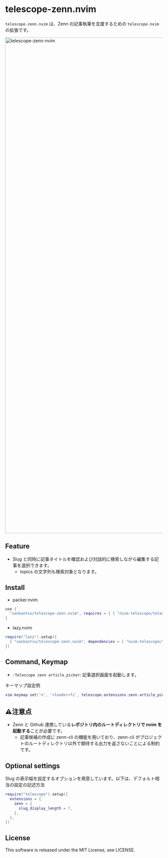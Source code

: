 # telescope-zenn.nvim

`telescope-zenn.nvim` は、Zenn の記事執筆を支援するための `telescope.nvim` の拡張です。

<img width="1582" alt="telescope-zenn-nvim" src="https://github.com/sankantsu/telescope-zenn.nvim/assets/52688583/467897cb-3998-4d8d-9fec-9d33a54b92d5">

## Feature

- Slug と同時に記事タイトルを確認および対話的に検索しながら編集する記事を選択できます。
  - topics の文字列も検索対象となります。

## Install

- packer.nvim

```lua
use {
  "sankantsu/telescope-zenn.nvim", requires = { { "nvim-telescope/telescope.nvim" } }
}
```

- lazy.nvim

```lua
require("lazy").setup({
  { "sankantsu/telescope-zenn.nvim", dependencies = { "nvim-telescope/telescope.nvim", } },
})
```

## Command, Keymap

- `:Telescope zenn article_picker`: 記事選択画面を起動します。

キーマップ設定例

```lua
vim.keymap.set('n', '<leader>fz', telescope.extensions.zenn.article_picker)
```

## ⚠️注意点

- Zenn と Github 連携している**レポジトリ内のルートディレクトリで nvim を起動する**ことが必要です。
  - 記事候補の作成に zenn-cli の機能を用いており、zenn-cli がプロジェクトのルートディレクトリ以外で期待する出力を返さないことによる制約です。

## Optional settings

Slug の表示幅を設定するオプションを用意しています。以下は、デフォルト相当の設定の記述方法

```lua
require("telescope").setup({
  extensions = {
    zenn = {
      slug_display_length = 7,
    },
  },
})
```

## License

This software is released under the MIT License, see LICENSE.
